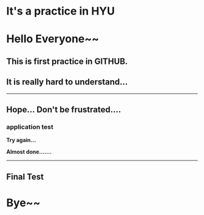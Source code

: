 
# It's a practice in HYU

# Hello Everyone~~
## This is first practice in GITHUB.
## It is really hard to understand...
--------------------------------------
**Hope... Don't be frustrated....**
--------------------------------------
### application test

**Try again...**

**Almost done.......**

--------------------------------------

## Final Test

# Bye~~


